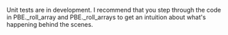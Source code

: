 Unit tests are in development. I recommend that you step through the code in
PBE._roll_array and PBE._roll_arrays to get an intuition about what's
happening behind the scenes.